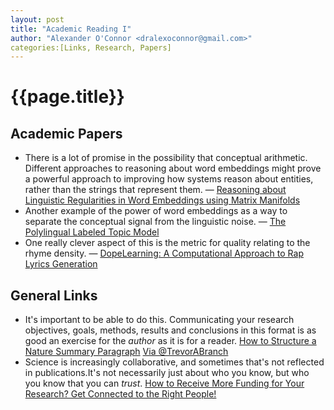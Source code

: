 ```yaml
---
layout: post
title: "Academic Reading I"
author: "Alexander O'Connor <dralexoconnor@gmail.com>"
categories:[Links, Research, Papers]
---
```


# {{page.title}}

## Academic Papers

* There is a lot of promise in the possibility that conceptual arithmetic. Different approaches to reasoning about word embeddings might prove a powerful approach to improving how systems reason about entities, rather than the strings that represent them. &mdash;  [Reasoning about Linguistic Regularities in Word Embeddings using Matrix Manifolds](http://arxiv.org/abs/1507.07636)
* Another example of the power of word embeddings as a way to separate the conceptual signal from the linguistic noise. &mdash; [The Polylingual Labeled Topic Model](http://arxiv.org/abs/1507.06829)
* One really clever aspect of this is the metric for quality relating to the rhyme density. &mdash; [DopeLearning: A Computational Approach to Rap Lyrics Generation](http://arxiv.org/abs/1505.04771)

## General Links

* It's important to be able to do this. Communicating your research objectives, goals, methods, results and conclusions in this format is as good an exercise for the _author_ as it is for a reader. [How to Structure a Nature Summary Paragraph](http://t.co/xAhshxME1n) [Via @TrevorABranch](https://twitter.com/TrevorABranch/status/620699527486373888/photo/1)
* Science is increasingly collaborative, and sometimes that's not reflected in publications.It's not necessarily just about who you know, but who you know that you can _trust_. [How to Receive More Funding for Your Research? Get Connected to the Right People!](http://journals.plos.org/plosone/article?id=10.1371/journal.pone.0133061)

